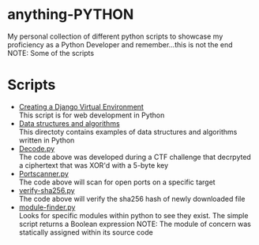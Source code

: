 # anything-PYTHON
My personal collection of different python scripts to showcase my proficiency as a Python Developer and remember...this is not the end    
NOTE: Some of the scripts

# Scripts
- [Creating a Django Virtual Environment](https://github.com/p-cap/Django-vitual-environment.git)  
  This script is for web development in Python
- [Data structures and algorithms](https://github.com/p-cap/anything-PYTHON/tree/main/algorithms-data-structures)   
  This directoty contains examples of data structures and algorithms written in Python
- [Decode.py](https://github.com/p-cap/anything-PYTHON/tree/main/CTF)     
  The code above was developed during a CTF challenge that decrpyted a ciphertext that was XOR'd with a 5-byte key
- [Portscanner.py](https://github.com/p-cap/anything-PYTHON/blob/main/portscanner.py)   
  The code above will scan for open ports on a specific target
- [verify-sha256.py](https://github.com/p-cap/anything-PYTHON/blob/main/verify-sha256.py)    
  The code above will verify the sha256 hash of newly downloaded file
- [module-finder.py](https://github.com/p-cap/anything-PYTHON/blob/main/module-finder.py)    
  Looks for specific modules within python to see they exist. The simple script returns a Boolean expression
  NOTE: The module of concern was statically assigned within its source code
